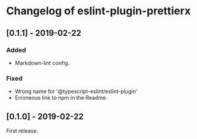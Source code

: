 # Changelog of eslint-plugin-prettierx

## \[0.1.1] - 2019-02-22

### Added

- Markdown-lint config.

### Fixed

- Wrong name for '@typescript-eslint/eslint-plugin'
- Erroneous link to npm in the Readme.

## \[0.1.0] - 2019-02-22

First release.
